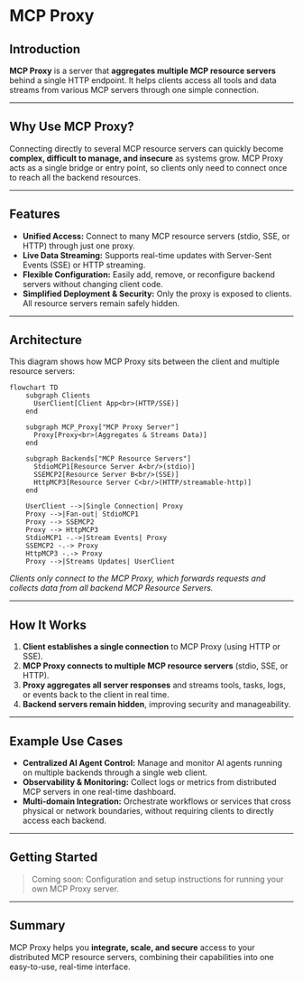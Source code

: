 # MCP Proxy

## Introduction

**MCP Proxy** is a server that **aggregates multiple MCP resource servers** behind a single HTTP endpoint. It helps clients access all tools and data streams from various MCP servers through one simple connection.

---

## Why Use MCP Proxy?

Connecting directly to several MCP resource servers can quickly become **complex, difficult to manage, and insecure** as systems grow. MCP Proxy acts as a single bridge or entry point, so clients only need to connect once to reach all the backend resources.

---

## Features

- **Unified Access:** Connect to many MCP resource servers (stdio, SSE, or HTTP) through just one proxy.
- **Live Data Streaming:** Supports real-time updates with Server-Sent Events (SSE) or HTTP streaming.
- **Flexible Configuration:** Easily add, remove, or reconfigure backend servers without changing client code.
- **Simplified Deployment & Security:** Only the proxy is exposed to clients. All resource servers remain safely hidden.

---

## Architecture

This diagram shows how MCP Proxy sits between the client and multiple resource servers:

```mermaid
flowchart TD
    subgraph Clients
      UserClient[Client App<br>(HTTP/SSE)]
    end

    subgraph MCP_Proxy["MCP Proxy Server"]
      Proxy[Proxy<br>(Aggregates & Streams Data)]
    end

    subgraph Backends["MCP Resource Servers"]
      StdioMCP1[Resource Server A<br/>(stdio)]
      SSEMCP2[Resource Server B<br/>(SSE)]
      HttpMCP3[Resource Server C<br/>(HTTP/streamable-http)]
    end

    UserClient -->|Single Connection| Proxy
    Proxy -->|Fan-out| StdioMCP1
    Proxy --> SSEMCP2
    Proxy --> HttpMCP3
    StdioMCP1 -.->|Stream Events| Proxy
    SSEMCP2 -.-> Proxy
    HttpMCP3 -.-> Proxy
    Proxy -->|Streams Updates| UserClient
```

*Clients only connect to the MCP Proxy, which forwards requests and collects data from all backend MCP Resource Servers.*

---

## How It Works

1. **Client establishes a single connection** to MCP Proxy (using HTTP or SSE).
2. **MCP Proxy connects to multiple MCP resource servers** (stdio, SSE, or HTTP).
3. **Proxy aggregates all server responses** and streams tools, tasks, logs, or events back to the client in real time.
4. **Backend servers remain hidden**, improving security and manageability.

---

## Example Use Cases

- **Centralized AI Agent Control:** Manage and monitor AI agents running on multiple backends through a single web client.
- **Observability & Monitoring:** Collect logs or metrics from distributed MCP servers in one real-time dashboard.
- **Multi-domain Integration:** Orchestrate workflows or services that cross physical or network boundaries, without requiring clients to directly access each backend.

---

## Getting Started

> Coming soon: Configuration and setup instructions for running your own MCP Proxy server.

---

## Summary

MCP Proxy helps you **integrate, scale, and secure** access to your distributed MCP resource servers, combining their capabilities into one easy-to-use, real-time interface.
